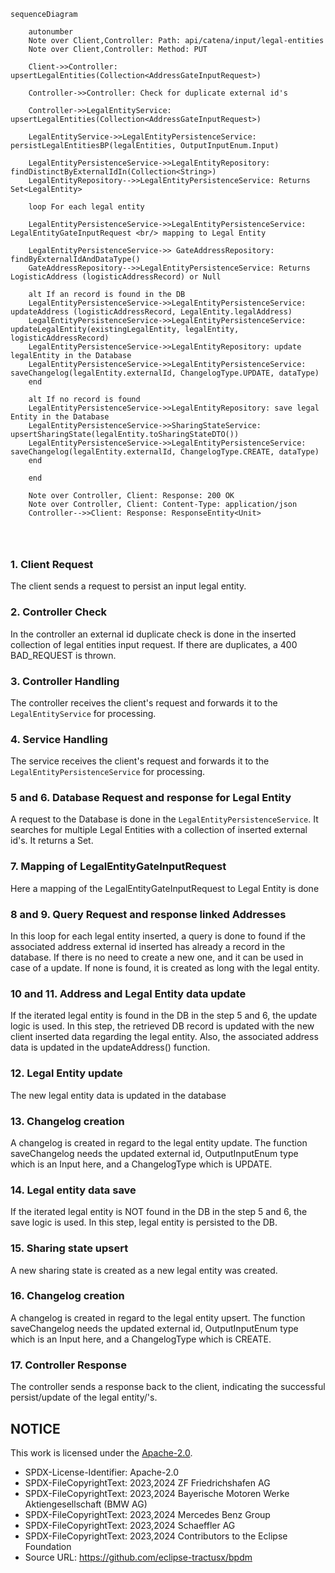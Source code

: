 ````mermaid
sequenceDiagram

    autonumber
    Note over Client,Controller: Path: api/catena/input/legal-entities
    Note over Client,Controller: Method: PUT

    Client->>Controller: upsertLegalEntities(Collection<AddressGateInputRequest>)

    Controller->>Controller: Check for duplicate external id's

    Controller->>LegalEntityService: upsertLegalEntities(Collection<AddressGateInputRequest>)

    LegalEntityService->>LegalEntityPersistenceService: persistLegalEntitiesBP(legalEntities, OutputInputEnum.Input)

    LegalEntityPersistenceService->>LegalEntityRepository: findDistinctByExternalIdIn(Collection<String>) 
    LegalEntityRepository-->>LegalEntityPersistenceService: Returns Set<LegalEntity>

    loop For each legal entity

    LegalEntityPersistenceService->>LegalEntityPersistenceService: LegalEntityGateInputRequest <br/> mapping to Legal Entity

    LegalEntityPersistenceService->> GateAddressRepository: findByExternalIdAndDataType()
    GateAddressRepository-->>LegalEntityPersistenceService: Returns LogisticAddress (logisticAddressRecord) or Null

    alt If an record is found in the DB
    LegalEntityPersistenceService->>LegalEntityPersistenceService: updateAddress (logisticAddressRecord, LegalEntity.legalAddress)
    LegalEntityPersistenceService->>LegalEntityPersistenceService: updateLegalEntity(existingLegalEntity, legalEntity, logisticAddressRecord)
    LegalEntityPersistenceService->>LegalEntityRepository: update legalEntity in the Database
    LegalEntityPersistenceService->>LegalEntityPersistenceService: saveChangelog(legalEntity.externalId, ChangelogType.UPDATE, dataType)
    end

    alt If no record is found
    LegalEntityPersistenceService->>LegalEntityRepository: save legal Entity in the Database
    LegalEntityPersistenceService->>SharingStateService: upsertSharingState(legalEntity.toSharingStateDTO())
    LegalEntityPersistenceService->>LegalEntityPersistenceService: saveChangelog(legalEntity.externalId, ChangelogType.CREATE, dataType)
    end

    end

    Note over Controller, Client: Response: 200 OK 
    Note over Controller, Client: Content-Type: application/json
    Controller-->>Client: Response: ResponseEntity<Unit>




````

### 1. Client Request

The client sends a request to persist an input legal entity.

### 2. Controller Check

In the controller an external id duplicate check is done in the inserted collection of legal entities input request. If there are duplicates, a 400 BAD_REQUEST
is thrown.

### 3. Controller Handling

The controller receives the client's request and forwards it to the `LegalEntityService` for processing.

### 4. Service Handling

The service receives the client's request and forwards it to the `LegalEntityPersistenceService` for processing.

### 5 and 6. Database Request and response for Legal Entity

A request to the Database is done in the `LegalEntityPersistenceService`. It searches for multiple Legal Entities with a collection of inserted external id's.
It returns a Set<LegalEntity>.

### 7. Mapping of LegalEntityGateInputRequest

Here a mapping of the LegalEntityGateInputRequest to Legal Entity is done

### 8 and 9. Query Request and response linked Addresses

In this loop for each legal entity inserted, a query is done to found if the associated address external id inserted has already a record in the database. If
there is no need to create a new one, and it can be used in case of a update. If none is found, it is created as long with the legal entity.

### 10 and 11. Address and Legal Entity data update

If the iterated legal entity is found in the DB in the step 5 and 6, the update logic is used. In this step, the retrieved DB record is updated with the new
client inserted data regarding the legal entity. Also, the associated address data is updated in the updateAddress() function.

### 12. Legal Entity update

The new legal entity data is updated in the database

### 13. Changelog creation

A changelog is created in regard to the legal entity update. The function saveChangelog needs the updated external id, OutputInputEnum type which is an Input
here, and a ChangelogType which is UPDATE.

### 14. Legal entity data save

If the iterated legal entity is NOT found in the DB in the step 5 and 6, the save logic is used. In this step, legal entity is persisted to the DB.

### 15. Sharing state upsert

A new sharing state is created as a new legal entity was created.

### 16. Changelog creation

A changelog is created in regard to the legal entity upsert. The function saveChangelog needs the updated external id, OutputInputEnum type which is an Input
here, and a ChangelogType which is CREATE.

### 17. Controller Response

The controller sends a response back to the client, indicating the successful persist/update of the legal entity/'s.

## NOTICE

This work is licensed under the [Apache-2.0](https://www.apache.org/licenses/LICENSE-2.0).

- SPDX-License-Identifier: Apache-2.0
- SPDX-FileCopyrightText: 2023,2024 ZF Friedrichshafen AG
- SPDX-FileCopyrightText: 2023,2024 Bayerische Motoren Werke Aktiengesellschaft (BMW AG)
- SPDX-FileCopyrightText: 2023,2024 Mercedes Benz Group
- SPDX-FileCopyrightText: 2023,2024 Schaeffler AG
- SPDX-FileCopyrightText: 2023,2024 Contributors to the Eclipse Foundation
- Source URL: https://github.com/eclipse-tractusx/bpdm
